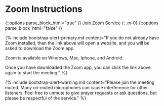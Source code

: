 # Zoom Instructions


{::options parse_block_html="true" /}
<a class="btn btn-primary" href="https://us02web.zoom.us/j/7608593426?pwd=cjZJV016blVrS0k4ZWM2bVlhVVZkQT09">Join Zoom Service</a>
{: .m-0}
{::options parse_block_html="false" /}

<!-- {% include bootstrap-alert-warning.md content="If Zoom has issues, please use the backup [Google Meeting](https://meet.google.com/qrf-yiyo-ohe). Note: you will need a Google account to join." %} -->

{% include bootstrap-alert-primary.md content="If you do not already have Zoom installed, then the link above will open a website, and you will be asked to download the Zoom app.

Zoom is available on Windows, Mac, Iphone, and Android.

Once you have downloaded the Zoom app, you can click the link above again to start the meeting." %}

{% include bootstrap-alert-warning.md content="Please join the meeting muted. Many un-muted microphones can cause interference for other listeners. Feel free to unmute to give prayer requests or ask questions, but please be respectful of the service." %}
